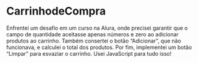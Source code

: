 # CarrinhodeCompra
Enfrentei um desafio em um curso na Alura, onde precisei garantir que o campo de quantidade aceitasse apenas números e zero ao adicionar produtos ao carrinho. Também consertei o botão “Adicionar”, que não funcionava, e calculei o total dos produtos. Por fim, implementei um botão “Limpar” para esvaziar o carrinho. Usei JavaScript para tudo isso!
